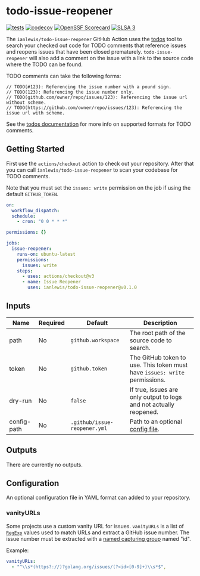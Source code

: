 # todo-issue-reopener

[![tests](https://github.com/ianlewis/todo-issue-reopener/actions/workflows/pre-submit.units.yml/badge.svg)](https://github.com/ianlewis/todo-issue-reopener/actions/workflows/pre-submit.units.yml)
[![codecov](https://codecov.io/gh/ianlewis/todo-issue-reopener/graph/badge.svg?token=KFDFRHMBU5)](https://codecov.io/gh/ianlewis/todo-issue-reopener)
[![OpenSSF Scorecard](https://api.securityscorecards.dev/projects/github.com/ianlewis/todo-issue-reopener/badge)](https://api.securityscorecards.dev/projects/github.com/ianlewis/todo-issue-reopener)
[![SLSA 3](https://slsa.dev/images/gh-badge-level3.svg)](https://slsa.dev)

The `ianlewis/todo-issue-reopener` GitHub Action uses the
[todos](https://github.com/ianlewis/todos) tool to search your checked out code
for TODO comments that reference issues and reopens issues that have been
closed prematurely. `todo-issue-reopener` will also add a comment on the issue
with a link to the source code where the TODO can be found.

TODO comments can take the following forms:

```golang
// TODO(#123): Referencing the issue number with a pound sign.
// TODO(123): Referencing the issue number only.
// TODO(github.com/owner/repo/issues/123): Referencing the issue url without scheme.
// TODO(https://github.com/owner/repo/issues/123): Referencing the issue url with scheme.
```

See the [todos documentation](https://github.com/ianlewis/todos/blob/main/README.md#todo-comment-format)
for more info on supported formats for TODO comments.

## Getting Started

First use the `actions/checkout` action to check out your repository. After
that you can call `ianlewis/todo-issue-reopener` to scan your codebase for TODO
comments.

Note that you must set the `issues: write` permission on the job if using the
default `GITHUB_TOKEN`.

```yaml
on:
  workflow_dispatch:
  schedule:
    - cron: "0 0 * * *"

permissions: {}

jobs:
  issue-reopener:
    runs-on: ubuntu-latest
    permissions:
      issues: write
    steps:
      - uses: actions/checkout@v3
      - name: Issue Reopener
        uses: ianlewis/todo-issue-reopener@v0.1.0
```

## Inputs

| Name        | Required | Default                      | Description                                                                |
| ----------- | -------- | ---------------------------- | -------------------------------------------------------------------------- |
| path        | No       | `github.workspace`           | The root path of the source code to search.                                |
| token       | No       | `github.token`               | The GitHub token to use. This token must have `issues: write` permissions. |
| dry-run     | No       | `false`                      | If true, issues are only output to logs and not actually reopened.         |
| config-path | No       | `.github/issue-reopener.yml` | Path to an optional [config file](#configuration).                         |

## Outputs

There are currently no outputs.

## Configuration

An optional configuration file in YAML format can added to your repository.

### vanityURLs

Some projects use a custom vanity URL for issues. `vanityURLs` is a list of
[`RegExp`](https://developer.mozilla.org/en-US/docs/Web/JavaScript/Reference/Global_Objects/RegExp)
values used to match URLs and extract a GitHub issue number. The issue number
must be extracted with a
[named capturing group](https://developer.mozilla.org/en-US/docs/Web/JavaScript/Reference/Regular_expressions/Named_capturing_group)
named "id".

Example:

```yaml
vanityURLs:
  - "^\\s*(https?://)?golang.org/issues/(?<id>[0-9]+)\\s*$",
```
